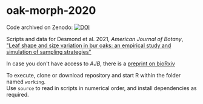 # oak-morph-2020
Code archived on Zenodo:
[![DOI](https://zenodo.org/badge/140023087.svg)](https://zenodo.org/badge/latestdoi/140023087) 

Scripts and data for Desmond et al. 2021, _American Journal of Botany_, ["Leaf shape and size variation in bur oaks: an empirical study and simulation of sampling strategies"](https://bsapubs.onlinelibrary.wiley.com/doi/full/10.1002/ajb2.1705)    
 

In case you don't have access to _AJB_, there is a [preprint on bioRxiv](https://www.biorxiv.org/content/10.1101/2020.05.11.088039v4)

To execute, clone or download repository and start R within the folder named `working`.  
Use `source` to read in scripts in numerical order, and install dependencies as required.

